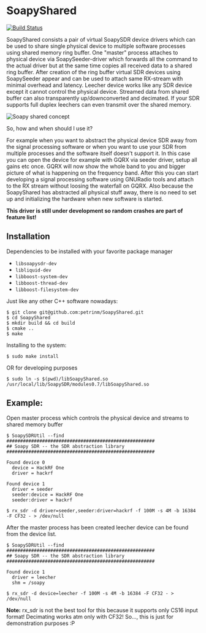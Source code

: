 # SoapyShared

[![Build Status](https://api.travis-ci.com/petrinm/SoapyShared.svg?branch=master)](https://travis-ci.com/github/petrinm/SoapyShared)

SoapyShared consists a pair of virtual SoapySDR device drivers which can be used to share single physical device to multiple software processes using shared memory ring buffer.
One "master" process attaches to physical device via SoapySeeder-driver which forwards all the command to the actual driver but at the same time copies all received data to a shared ring buffer. After creation of the ring buffer virtual SDR devices using SoapySeeder appear and can be used to attach same RX-stream with minimal overhead and latency. Leecher device works like any SDR device except it cannot control the physical device. Streamed data from shared buffer can also transparently up/downconverted and decimated.
If your SDR supports full duplex leechers can even transmit over the shared memory.

![Soapy shared concept](https://docs.google.com/drawings/d/e/2PACX-1vSbQW4phBrNhbSARNJSPidplieuvZHWbtbqygT7g5WRM7pPFH-G8X65-gh8hFSdb-U2iZUYz3AGw1vG/pub?w=1296&amp;h=648)

So, how and when should I use it?

For example when you want to abstract the physical device SDR away from the signal processing software or when you want to use your SDR from multiple processes and the software itself doesn't support it. In this case you can open the device for example with GQRX via seeder driver, setup all gains etc once. GQRX will now show the whole band to you and bigger picture of what is happening on the frequency band. After this you can start developing a signal processing software using GNURadio tools and attach to the RX stream without loosing the waterfall on GQRX. Also because the SoapyShared has abstracted all physical stuff away, there is no need to set up and initializing the hardware when new software is started.


**This driver is still under development so random crashes are part of feature list!**


## Installation

Dependencies to be installed with your favorite package manager
- `libsoapysdr-dev`
- `libliquid-dev`
- `libboost-system-dev`
- `libboost-thread-dev`
- `libboost-filesystem-dev`

Just like any other C++ software nowadays:
```
$ git clone git@github.com:petrinm/SoapyShared.git
$ cd SoapyShared
$ mkdir build && cd build
$ cmake ..
$ make
```

Installing to the system:
```
$ sudo make install
```
OR for developing purposes
```
$ sudo ln -s $(pwd)/libSoapyShared.so /usr/local/lib/SoapySDR/modules0.7/libSoapyShared.so
```


## Example:

Open master process which controls the physical device and streams to shared memory buffer
```
$ SoapySDRUtil --find
######################################################
## Soapy SDR -- the SDR abstraction library
######################################################

Found device 0
  device = HackRF One
  driver = hackrf

Found device 1
  driver = seeder
  seeder:device = HackRF One
  seeder:driver = hackrf

$ rx_sdr -d driver=seeder,seeder:driver=hackrf -f 100M -s 4M -b 16384 -F CF32 - > /dev/null
```

After the master process has been created leecher device can be found from the device list.

```
$ SoapySDRUtil --find
######################################################
## Soapy SDR -- the SDR abstraction library
######################################################

Found device 1
  driver = leecher
  shm = /soapy

$ rx_sdr -d device=leecher -f 100M -s 4M -b 16384 -F CF32 - > /dev/null
```

**Note:** rx_sdr is not the best tool for this because it supports only CS16 input format! Decimating works atm only with CF32!
So..., this is just for demonstration purposes :P
